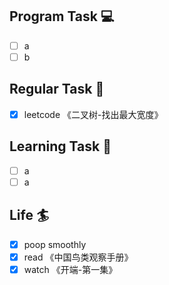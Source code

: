 

## Program Task  💻
- [ ] a
- [ ] b

## Regular Task  🤡
- [x] leetcode 《二叉树-找出最大宽度》

## Learning Task 🎯
- [ ] a
- [ ] a

## Life 🏄
- [x] poop smoothly
- [x] read 《中国鸟类观察手册》
- [x] watch 《开端-第一集》